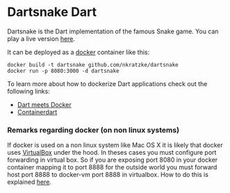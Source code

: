 Dartsnake Dart
==============



Dartsnake is the Dart implementation of the famous Snake game. You can play a live version [here][dartsnake-live].

It can be deployed as a [docker][docker] container like this:

```Shell
docker build -t dartsnake github.com/nkratzke/dartsnake
docker run -p 8080:3000 -d dartsnake
```

To learn more about how to dockerize Dart applications check out the following links:

- [Dart meets Docker][dockerizedart]
- [Containerdart][containerdart]

### Remarks regarding docker (on non linux systems)

If docker is used on a non linux system like Mac OS X it is likely that docker uses [VirtualBox][virtualbox] under the hood. In theses cases you must configure port forwarding in virtual box. So if you are exposing port 8080 in your docker container mapping it to port 8888 for the outside world you must forward host port 8888 to docker-vm port 8888 in virtualbox. How to do this is explained [here][virtualbox-portforward].

[dartsnake-live]: http://www.nkode.io/static/dartsnake
[docker]: https://www.docker.io/
[dockerizedart]: http://www.nkode.io/2014/03/05/dockerize-dart.html
[containerdart]: https://github.com/nkratzke/containerdart
[dart]: https://www.dartlang.org/
[virtualbox]: https://www.virtualbox.org/
[virtualbox-portforward]: http://www.virtualbox.org/manual/ch06.html#natforward
